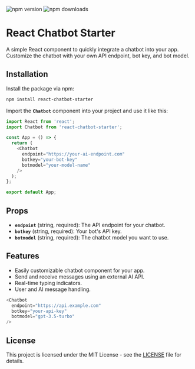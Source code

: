 ![npm version](https://img.shields.io/npm/v/react-chatbot-starter?label=version&color=black) ![npm downloads](https://img.shields.io/npm/dt/react-chatbot-starter?labelColor=grey&color=black)



# React Chatbot Starter

A simple React component to quickly integrate a chatbot into your app. Customize the chatbot with your own API endpoint, bot key, and bot model.

## Installation

Install the package via npm:
```bash
npm install react-chatbot-starter
```

Import the **`Chatbot`** component into your project and use it like this:
```js
import React from 'react';
import Chatbot from 'react-chatbot-starter';

const App = () => {
  return (
    <Chatbot
      endpoint="https://your-ai-endpoint.com" 
      botkey="your-bot-key" 
      botmodel="your-model-name"
    />
  );
};

export default App;
```

## Props

- **`endpoint`** (string, required): The API endpoint for your chatbot.
- **`botkey`** (string, required): Your bot's API key.
- **`botmodel`** (string, required): The chatbot model you want to use.

## Features

- Easily customizable chatbot component for your app.
- Send and receive messages using an external AI API.
- Real-time typing indicators.
- User and AI message handling.

```js
<Chatbot 
  endpoint="https://api.example.com"
  botkey="your-api-key"
  botmodel="gpt-3.5-turbo"
/>
```

## License

This project is licensed under the MIT License - see the [LICENSE](LICENSE) file for details.
